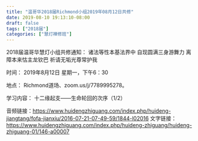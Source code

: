 ```yaml
---
title: "温哥华2018届Richmond小组2019年08月12日共修"
date: 2019-08-10 19:13:10-08:00
draft: false
tags: ["2018届"]
categories: ["慧灯禅修班"]
---
```

2018届温哥华慧灯小组共修通知：
诸法等性本基法界中
自现圆满三身游舞力
离障本来怙主龙钦巴
祈请无垢光尊常护我

时间：
2019年8月12日 星期一，下午6：30

地点：
Richmond道场、zoom.us/j/7789995278。

学习内容：
十二缘起支——生命轮回的次序（1/2）

音频链接：https://www.huidengzhiguang.com/index.php/huideng-jiangtang/fofa-jianxiu/2016-07-21-07-49-59/1844-l02016
文字链接：https://www.huidengzhiguang.com/index.php/huideng-zhiguang/huideng-zhiguang-01/146-a00007
